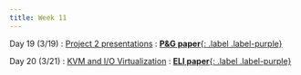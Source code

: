 ```yaml
---
title: Week 11
---
```


Day 19 (3/19)
: [Project 2 presentations](#)
  : [**P&G paper**{: .label .label-purple}](https://www.princeton.edu/~rblee/ELE572Papers/Fall04Readings/secureOS/popek_virtualizable.pdf)

Day 20 (3/21)
: [KVM and I/O Virtualization](#)
  : [**ELI paper**{: .label .label-purple}](https://nadav.amit.zone/publications/gordon2012eli.pdf)
